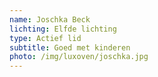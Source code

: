 ```yaml
---
name: Joschka Beck
lichting: Elfde lichting
type: Actief lid
subtitle: Goed met kinderen
photo: /img/luxoven/joschka.jpg
---
```

